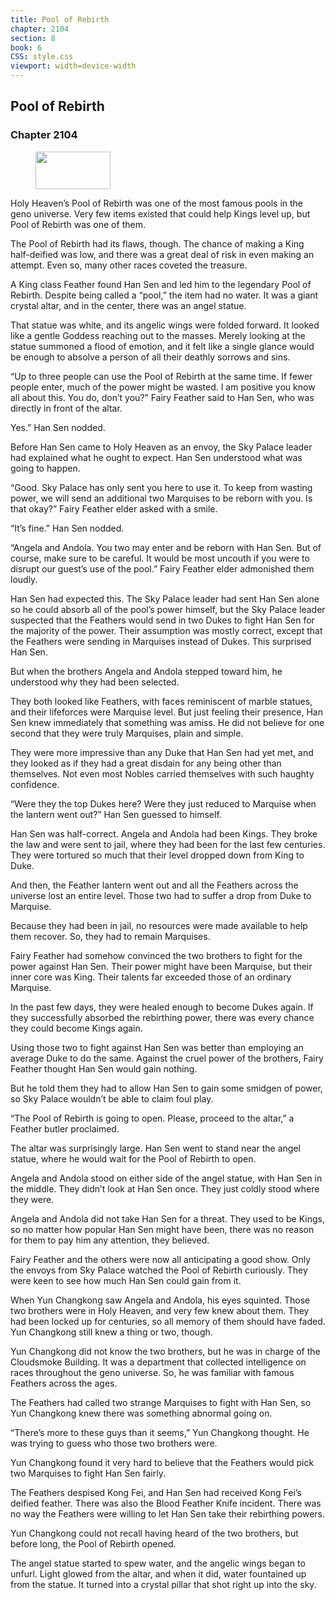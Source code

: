 ```yaml
---
title: Pool of Rebirth
chapter: 2104
section: 8
book: 6
CSS: style.css
viewport: width=device-width
---
```


## Pool of Rebirth

### Chapter 2104

<figure>
	<img src="../Images/gem.gif" alt="" id="gem" width="120" height="60" />
</figure>

Holy Heaven’s Pool of Rebirth was one of the most famous pools in the geno universe. Very few items existed that could help Kings level up, but Pool of Rebirth was one of them.

The Pool of Rebirth had its flaws, though. The chance of making a King half-deified was low, and there was a great deal of risk in even making an attempt. Even so, many other races coveted the treasure.

A King class Feather found Han Sen and led him to the legendary Pool of Rebirth. Despite being called a “pool,” the item had no water. It was a giant crystal altar, and in the center, there was an angel statue.

That statue was white, and its angelic wings were folded forward. It looked like a gentle Goddess reaching out to the masses. Merely looking at the statue summoned a flood of emotion, and it felt like a single glance would be enough to absolve a person of all their deathly sorrows and sins.

“Up to three people can use the Pool of Rebirth at the same time. If fewer people enter, much of the power might be wasted. I am positive you know all about this. You do, don’t you?” Fairy Feather said to Han Sen, who was directly in front of the altar.

Yes.” Han Sen nodded.

Before Han Sen came to Holy Heaven as an envoy, the Sky Palace leader had explained what he ought to expect. Han Sen understood what was going to happen.

“Good. Sky Palace has only sent you here to use it. To keep from wasting power, we will send an additional two Marquises to be reborn with you. Is that okay?” Fairy Feather elder asked with a smile.

“It’s fine.” Han Sen nodded.

“Angela and Andola. You two may enter and be reborn with Han Sen. But of course, make sure to be careful. It would be most uncouth if you were to disrupt our guest’s use of the pool.” Fairy Feather elder admonished them loudly.

Han Sen had expected this. The Sky Palace leader had sent Han Sen alone so he could absorb all of the pool’s power himself, but the Sky Palace leader suspected that the Feathers would send in two Dukes to fight Han Sen for the majority of the power. Their assumption was mostly correct, except that the Feathers were sending in Marquises instead of Dukes. This surprised Han Sen.

But when the brothers Angela and Andola stepped toward him, he understood why they had been selected.

They both looked like Feathers, with faces reminiscent of marble statues, and their lifeforces were Marquise level. But just feeling their presence, Han Sen knew immediately that something was amiss. He did not believe for one second that they were truly Marquises, plain and simple.

They were more impressive than any Duke that Han Sen had yet met, and they looked as if they had a great disdain for any being other than themselves. Not even most Nobles carried themselves with such haughty confidence.

“Were they the top Dukes here? Were they just reduced to Marquise when the lantern went out?” Han Sen guessed to himself.

Han Sen was half-correct. Angela and Andola had been Kings. They broke the law and were sent to jail, where they had been for the last few centuries. They were tortured so much that their level dropped down from King to Duke.

And then, the Feather lantern went out and all the Feathers across the universe lost an entire level. Those two had to suffer a drop from Duke to Marquise.

Because they had been in jail, no resources were made available to help them recover. So, they had to remain Marquises.

Fairy Feather had somehow convinced the two brothers to fight for the power against Han Sen. Their power might have been Marquise, but their inner core was King. Their talents far exceeded those of an ordinary Marquise.

In the past few days, they were healed enough to become Dukes again. If they successfully absorbed the rebirthing power, there was every chance they could become Kings again.

Using those two to fight against Han Sen was better than employing an average Duke to do the same. Against the cruel power of the brothers, Fairy Feather thought Han Sen would gain nothing.

But he told them they had to allow Han Sen to gain some smidgen of power, so Sky Palace wouldn’t be able to claim foul play.

“The Pool of Rebirth is going to open. Please, proceed to the altar,” a Feather butler proclaimed.

The altar was surprisingly large. Han Sen went to stand near the angel statue, where he would wait for the Pool of Rebirth to open.

Angela and Andola stood on either side of the angel statue, with Han Sen in the middle. They didn’t look at Han Sen once. They just coldly stood where they were.

Angela and Andola did not take Han Sen for a threat. They used to be Kings, so no matter how popular Han Sen might have been, there was no reason for them to pay him any attention, they believed.

Fairy Feather and the others were now all anticipating a good show. Only the envoys from Sky Palace watched the Pool of Rebirth curiously. They were keen to see how much Han Sen could gain from it.

When Yun Changkong saw Angela and Andola, his eyes squinted. Those two brothers were in Holy Heaven, and very few knew about them. They had been locked up for centuries, so all memory of them should have faded. Yun Changkong still knew a thing or two, though.

Yun Changkong did not know the two brothers, but he was in charge of the Cloudsmoke Building. It was a department that collected intelligence on races throughout the geno universe. So, he was familiar with famous Feathers across the ages.

The Feathers had called two strange Marquises to fight with Han Sen, so Yun Changkong knew there was something abnormal going on.

“There’s more to these guys than it seems,” Yun Changkong thought. He was trying to guess who those two brothers were.

Yun Changkong found it very hard to believe that the Feathers would pick two Marquises to fight Han Sen fairly.

The Feathers despised Kong Fei, and Han Sen had received Kong Fei’s deified feather. There was also the Blood Feather Knife incident. There was no way the Feathers were willing to let Han Sen take their rebirthing powers.

Yun Changkong could not recall having heard of the two brothers, but before long, the Pool of Rebirth opened.

The angel statue started to spew water, and the angelic wings began to unfurl. Light glowed from the altar, and when it did, water fountained up from the statue. It turned into a crystal pillar that shot right up into the sky.